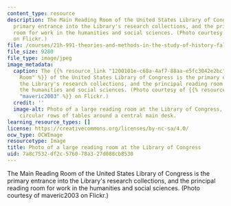 ```yaml
---
content_type: resource
description: The Main Reading Room of the United States Library of Congress is the
  primary entrance into the Library's research collections, and the principal reading
  room for work in the humanities and social sciences. (Photo courtesy of maveric2003
  on Flickr.)
file: /courses/21h-991-theories-and-methods-in-the-study-of-history-fall-2010/7a8c7532df2c576078a327d088cb8530_21h-991f10-th.jpg
file_size: 9280
file_type: image/jpeg
image_metadata:
  caption: The {{% resource_link "1200101e-c68a-4af7-88aa-e5fc3042e2bc" "Main Reading
    Room" %}} of the United States Library of Congress is the primary entrance into
    the Library's research collections, and the principal reading room for work in
    the humanities and social sciences. (Photo courtesy of {{% resource_link "1d0384b4-3d65-4f1c-b636-e733b6cf0601"
    "maveric2003" %}} on Flickr.)
  credit: ''
  image-alt: Photo of a large reading room at the Library of Congress, with several
    circular rows of tables around a central main desk.
learning_resource_types: []
license: https://creativecommons.org/licenses/by-nc-sa/4.0/
ocw_type: OCWImage
resourcetype: Image
title: Photo of a large reading room at the Library of Congress
uid: 7a8c7532-df2c-5760-78a3-27d088cb8530
---
```

The Main Reading Room of the United States Library of Congress is the primary entrance into the Library's research collections, and the principal reading room for work in the humanities and social sciences. (Photo courtesy of maveric2003 on Flickr.)